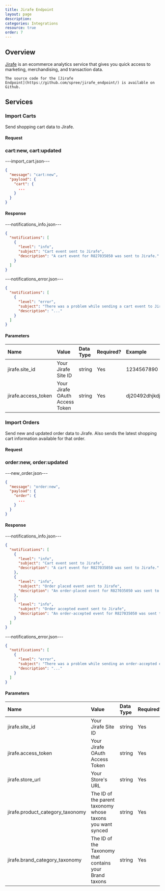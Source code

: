 ```yaml
---
title: Jirafe Endpoint
layout: page
description:
categories: Integrations
resource: true
order: 7
---
```


## Overview

[Jirafe](http://jirafe.com) is an ecommerce analytics service that gives you 
quick access to marketing, merchandising, and transaction data.

```
The source code for the [Jirafe 
Endpoint](https://github.com/spree/jirafe_endpoint/) is available on Github.
```

## Services

### Import Carts

Send shopping cart data to Jirafe.

#### Request

### cart:new, cart:updated

---import_cart.json---

```json
{
  "message": "cart:new",
  "payload": {
    "cart": {
      ...
    }
  }
}
```

#### Response

---notifications_info.json---

```json
{
  "notifications": [
    {
      "level": "info",
      "subject": "Cart event sent to Jirafe",
      "description": "A cart event for R827035050 was sent to Jirafe."
    }
  ]
}
```

---notifications_error.json---

```json
{
  "notifications": [
    {
      "level": "error",
      "subject": "There was a problem while sending a cart event to Jirafe.",
      "description": "..."
    }
  ]
}
```

#### Parameters

| Name | Value | Data Type | Required? |Example |
| :----| :-----| :------ |:------ | :------ |
| jirafe.site_id | Your Jirafe Site ID | string | Yes | 1234567890 |
| jirafe.access_token | Your Jirafe OAuth Access Token | string | Yes | dj20492dhjkdj20492dhjk |

### Import Orders

Send new and updated order data to Jirafe. Also sends the latest shopping cart information 
available for that order.

#### Request

### order:new, order:updated

---new_order.json---

```json
{
  "message": "order:new",
  "payload": {
    "order": {
      ...
    }
  }
}
```

#### Response

---notifications_info.json---

```json
{
  "notifications": [
    {
      "level": "info",
      "subject": "Cart event sent to Jirafe",
      "description": "A cart event for R827035050 was sent to Jirafe."
    },
    {
      "level": "info",
      "subject": "Order placed event sent to Jirafe",
      "description": "An order-placed event for R827035050 was sent to Jirafe."
    },
    {
      "level": "info",
      "subject": "Order accepted event sent to Jirafe",
      "description": "An order-accepted event for R827035050 was sent to Jirafe."
    }
  ]
}
```

---notifications_error.json---

```json
{
  "notifications": [
    {
      "level": "error",
      "subject": "There was a problem while sending an order-accepted event to Jirafe.",
      "description": "..."
    }
  ]
}
```

#### Parameters

| Name | Value | Data Type | Required? |Example |
| :----| :-----| :------ |:------ | :------ |
| jirafe.site_id | Your Jirafe Site ID | string | Yes | 1234567890 |
| jirafe.access_token | Your Jirafe OAuth Access Token | string | Yes | dj20492dhjkdj20492dhjk |
| jirafe.store_url | Your Store's URL | string | Yes | dj20492dhjkdj20492dhjk |
| jirafe.product_category_taxonomy | The ID of the parent taxonomy whose taxons you want synced | string | Yes | 2 |
| jirafe.brand_category_taxonomy | The ID of the Taxonomy that contains your Brand taxons | string | Yes | 4 |
